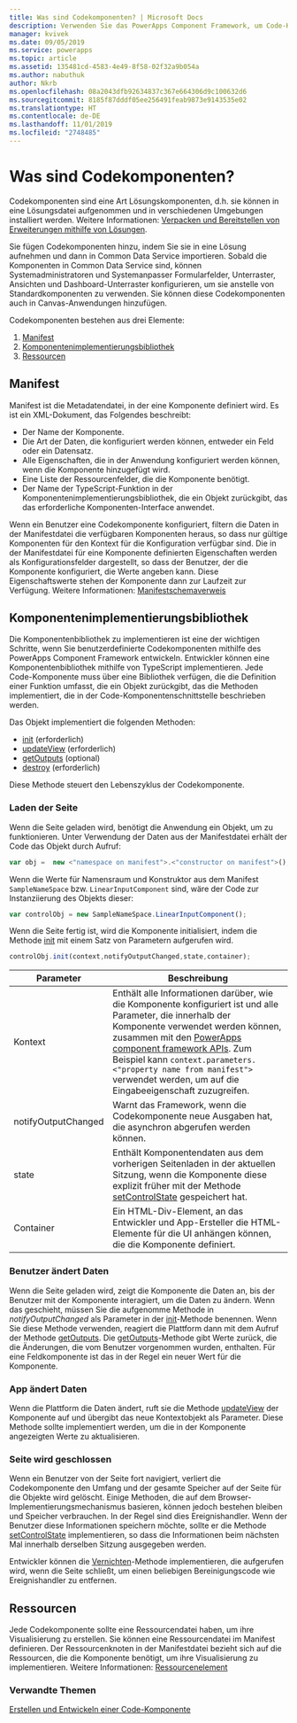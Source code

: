 ```yaml
---
title: Was sind Codekomponenten? | Microsoft Docs
description: Verwenden Sie das PowerApps Component Framework, um Code-Komponenten zu erstellen, um Benutzern ein verbessertes Erlebnis beim Anzeigen und Arbeiten mit Daten in Formularen, Ansichten und Dashboards zu bieten.
manager: kvivek
ms.date: 09/05/2019
ms.service: powerapps
ms.topic: article
ms.assetid: 135481cd-4583-4e49-8f58-02f32a9b054a
ms.author: nabuthuk
author: Nkrb
ms.openlocfilehash: 08a2043dfb92634837c367e664306d9c100632d6
ms.sourcegitcommit: 8185f87dddf05ee256491feab9873e9143535e02
ms.translationtype: HT
ms.contentlocale: de-DE
ms.lasthandoff: 11/01/2019
ms.locfileid: "2748485"
---
```

# <a name="what-are-code-components"></a>Was sind Codekomponenten?

Codekomponenten sind eine Art Lösungskomponenten, d.h. sie können in eine Lösungsdatei aufgenommen und in verschiedenen Umgebungen installiert werden. Weitere Informationen: [Verpacken und Bereitstellen von Erweiterungen mithilfe von Lösungen](https://docs.microsoft.com/dynamics365/customer-engagement/developer/package-distribute-extensions-use-solutions).

Sie fügen Codekomponenten hinzu, indem Sie sie in eine Lösung aufnehmen und dann in Common Data Service importieren. Sobald die Komponenten in Common Data Service sind, können Systemadministratoren und Systemanpasser Formularfelder, Unterraster, Ansichten und Dashboard-Unterraster konfigurieren, um sie anstelle von Standardkomponenten zu verwenden. Sie können diese Codekomponenten auch in Canvas-Anwendungen hinzufügen. 

Codekomponenten bestehen aus drei Elemente:

1. [Manifest](#manifest)
2. [Komponentenimplementierungsbibliothek](#component-implementation-library)
3. [Ressourcen](#resources)

## <a name="manifest"></a>Manifest

Manifest ist die Metadatendatei, in der eine Komponente definiert wird. Es ist ein XML-Dokument, das Folgendes beschreibt:

- Der Name der Komponente.
- Die Art der Daten, die konfiguriert werden können, entweder ein Feld oder ein Datensatz.
- Alle Eigenschaften, die in der Anwendung konfiguriert werden können, wenn die Komponente hinzugefügt wird.
- Eine Liste der Ressourcenfelder, die die Komponente benötigt. 
- Der Name der TypeScript-Funktion in der Komponentenimplementierungsbibliothek, die ein Objekt zurückgibt, das das erforderliche Komponenten-Interface anwendet.

Wenn ein Benutzer eine Codekomponente konfiguriert, filtern die Daten in der Manifestdatei die verfügbaren Komponenten heraus, so dass nur gültige Komponenten für den Kontext für die Konfiguration verfügbar sind. Die in der Manifestdatei für eine Komponente definierten Eigenschaften werden als Konfigurationsfelder dargestellt, so dass der Benutzer, der die Komponente konfiguriert, die Werte angeben kann. Diese Eigenschaftswerte stehen der Komponente dann zur Laufzeit zur Verfügung. Weitere Informationen: [Manifestschemaverweis](manifest-schema-reference/index.md)

## <a name="component-implementation-library"></a>Komponentenimplementierungsbibliothek

Die Komponentenbibliothek zu implementieren ist eine der wichtigen Schritte, wenn Sie benutzerdefinierte Codekomponenten mithilfe des PowerApps Component Framework entwickeln. Entwickler können eine Komponentenbibliothek mithilfe von TypeScript implementieren. Jede Code-Komponente muss über eine Bibliothek verfügen, die die Definition einer Funktion umfasst, die ein Objekt zurückgibt, das die Methoden implementiert, die in der Code-Komponentenschnittstelle beschrieben werden. 

Das Objekt implementiert die folgenden Methoden:

- [init](reference/control/init.md) (erforderlich)
- [updateView](reference/control/updateview.md) (erforderlich)
- [getOutputs](reference/control/getoutputs.md) (optional)
- [destroy](reference/control/destroy.md) (erforderlich)

Diese Methode steuert den Lebenszyklus der Codekomponente.

### <a name="page-load"></a>Laden der Seite

Wenn die Seite geladen wird, benötigt die Anwendung ein Objekt, um zu funktionieren. Unter Verwendung der Daten aus der Manifestdatei erhält der Code das Objekt durch Aufruf:

```js
var obj =  new <"namespace on manifest">.<"constructor on manifest">();
```

Wenn die Werte für Namensraum und Konstruktor aus dem Manifest `SampleNameSpace` bzw. `LinearInputComponent` sind, wäre der Code zur Instanziierung des Objekts dieser:

```js
var controlObj = new SampleNameSpace.LinearInputComponent();
```

Wenn die Seite fertig ist, wird die Komponente initialisiert, indem die Methode [init](reference/control/init.md) mit einem Satz von Parametern aufgerufen wird.

```js
controlObj.init(context,notifyOutputChanged,state,container);
```

|Parameter|Beschreibung|
|---|---|
|Kontext| Enthält alle Informationen darüber, wie die Komponente konfiguriert ist und alle Parameter, die innerhalb der Komponente verwendet werden können, zusammen mit den [PowerApps component framework APIs](reference/index.md). Zum Beispiel kann `context.parameters.<"property name from manifest">` verwendet werden, um auf die Eingabeeigenschaft zuzugreifen.|
|notifyOutputChanged |Warnt das Framework, wenn die Codekomponente neue Ausgaben hat, die asynchron abgerufen werden können.|
|state|Enthält Komponentendaten aus dem vorherigen Seitenladen in der aktuellen Sitzung, wenn die Komponente diese explizit früher mit der Methode [setControlState](reference/mode/setcontrolstate.md) gespeichert hat.|
|Container|Ein HTML-Div-Element, an das Entwickler und App-Ersteller die HTML-Elemente für die UI anhängen können, die die Komponente definiert.|

### <a name="user-changes-data"></a>Benutzer ändert Daten

Wenn die Seite geladen wird, zeigt die Komponente die Daten an, bis der Benutzer mit der Komponente interagiert, um die Daten zu ändern. Wenn das geschieht, müssen Sie die aufgenomme Methode in *notifyOutputChanged* als Parameter in der [init](reference/control/init.md)-Methode benennen. Wenn Sie diese Methode verwenden, reagiert die Plattform dann mit dem Aufruf der Methode [getOutputs](reference/control/getoutputs.md). Die [getOutputs](reference/control/getoutputs.md)-Methode gibt Werte zurück, die die Änderungen, die vom Benutzer vorgenommen wurden, enthalten. Für eine Feldkomponente ist das in der Regel ein neuer Wert für die Komponente.

### <a name="app-changes-data"></a>App ändert Daten

Wenn die Plattform die Daten ändert, ruft sie die Methode [updateView](reference/control/updateview.md) der Komponente auf und übergibt das neue Kontextobjekt als Parameter. Diese Methode sollte implementiert werden, um die in der Komponente angezeigten Werte zu aktualisieren.

### <a name="page-close"></a>Seite wird geschlossen

Wenn ein Benutzer von der Seite fort navigiert, verliert die Codekomponente den Umfang und der gesamte Speicher auf der Seite für die Objekte wird gelöscht. Einige Methoden, die auf dem Browser-Implementierungsmechanismus basieren, können jedoch bestehen bleiben und Speicher verbrauchen. In der Regel sind dies Ereignishandler. Wenn der Benutzer diese Informationen speichern möchte, sollte er die Methode [setControlState](reference/mode/setcontrolstate.md) implementieren, so dass die Informationen beim nächsten Mal innerhalb derselben Sitzung ausgegeben werden.

Entwickler können die [Vernichten](reference/control/destroy.md)-Methode implementieren, die aufgerufen wird, wenn die Seite schließt, um einen beliebigen Bereinigungscode wie Ereignishandler zu entfernen.

## <a name="resources"></a>Ressourcen

Jede Codekomponente sollte eine Ressourcendatei haben, um ihre Visualisierung zu erstellen. Sie können eine Ressourcendatei im Manifest definieren. Der Ressourcenknoten in der Manifestdatei bezieht sich auf die Ressourcen, die die Komponente benötigt, um ihre Visualisierung zu implementieren. Weitere Informationen: [Ressourcenelement](manifest-schema-reference/resources.md)

### <a name="related-topics"></a>Verwandte Themen

[Erstellen und Entwickeln einer Code-Komponente](create-custom-controls-using-pcf.md)
